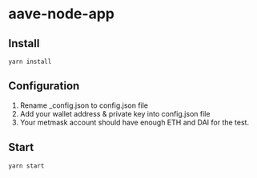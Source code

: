 # aave-node-app



## Install

```yarn install```



## Configuration
1. Rename _config.json to config.json file
2. Add your wallet address & private key into config.json file
3. Your metmask account should have enough ETH and DAI for the test.



## Start

```yarn start```
